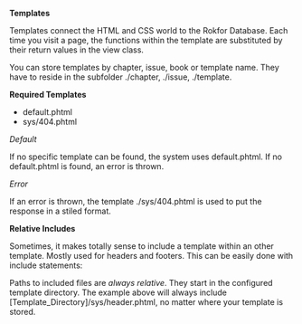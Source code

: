 **Templates**

Templates connect the HTML and CSS world to the Rokfor Database. Each time you visit a page, the functions within the template are substituted by their return values in the view class.

You can store templates by chapter, issue, book or template name. They have to reside in the subfolder ./chapter, ./issue, ./template.

**Required Templates**

- default.phtml
- sys/404.phtml

*Default*

If no specific template can be found, the system uses default.phtml. If no default.phtml is found, an error is thrown.

*Error*

If an error is thrown, the template ./sys/404.phtml is used to put the response in a stiled format.

**Relative Includes**

Sometimes, it makes totally sense to include a template within an other template. Mostly used for headers and footers. This can be easily done with include statements:

<?include('sys/header.phtml')?>

Paths to included files are _always relative_. They start in the configured template directory. The example above will always include [Template_Directory]/sys/header.phtml, no matter where your template is stored. 
